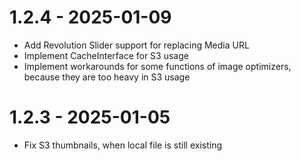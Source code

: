 # 1.2.4 - 2025-01-09
 - Add Revolution Slider support for replacing Media URL
 - Implement CacheInterface for S3 usage
 - Implement workarounds for some functions of image optimizers, because they are too heavy in S3 usage
 
 # 1.2.3 - 2025-01-05
 - Fix S3 thumbnails, when local file is still existing